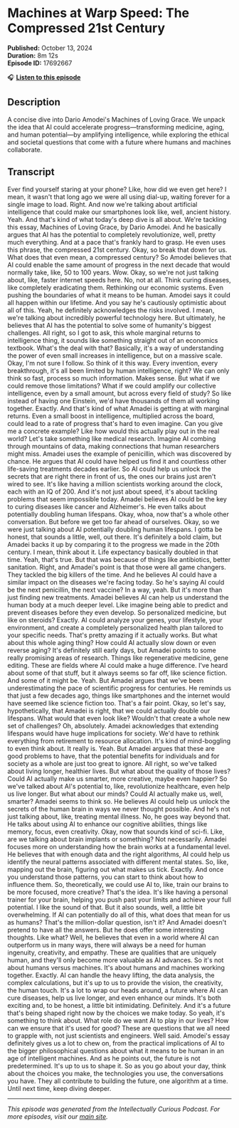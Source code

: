 # Machines at Warp Speed: The Compressed 21st Century

**Published:** October 13, 2024  
**Duration:** 8m 12s  
**Episode ID:** 17692667

🎧 **[Listen to this episode](https://intellectuallycurious.buzzsprout.com/2529712/episodes/17692667-machines-at-warp-speed-the-compressed-21st-century)**

## Description

A concise dive into Dario Amodei's Machines of Loving Grace. We unpack the idea that AI could accelerate progress—transforming medicine, aging, and human potential—by amplifying intelligence, while exploring the ethical and societal questions that come with a future where humans and machines collaborate.

## Transcript

Ever find yourself staring at your phone? Like, how did we even get here? I mean, it wasn't that long ago we were all using dial-up, waiting forever for a single image to load. Right. And now we're talking about artificial intelligence that could make our smartphones look like, well, ancient history. Yeah. And that's kind of what today's deep dive is all about. We're tackling this essay, Machines of Loving Grace, by Dario Amodei. And he basically argues that AI has the potential to completely revolutionize, well, pretty much everything. And at a pace that's frankly hard to grasp. He even uses this phrase, the compressed 21st century. Okay, so break that down for us. What does that even mean, a compressed century? So Amodei believes that AI could enable the same amount of progress in the next decade that would normally take, like, 50 to 100 years. Wow. Okay, so we're not just talking about, like, faster internet speeds here. No, not at all. Think curing diseases, like completely eradicating them. Rethinking our economic systems. Even pushing the boundaries of what it means to be human. Amodei says it could all happen within our lifetime. And you say he's cautiously optimistic about all of this. Yeah, he definitely acknowledges the risks involved. I mean, we're talking about incredibly powerful technology here. But ultimately, he believes that AI has the potential to solve some of humanity's biggest challenges. All right, so I got to ask, this whole marginal returns to intelligence thing, it sounds like something straight out of an economics textbook. What's the deal with that? Basically, it's a way of understanding the power of even small increases in intelligence, but on a massive scale. Okay, I'm not sure I follow. So think of it this way. Every invention, every breakthrough, it's all been limited by human intelligence, right? We can only think so fast, process so much information. Makes sense. But what if we could remove those limitations? What if we could amplify our collective intelligence, even by a small amount, but across every field of study? So like instead of having one Einstein, we'd have thousands of them all working together. Exactly. And that's kind of what Amadei is getting at with marginal returns. Even a small boost in intelligence, multiplied across the board, could lead to a rate of progress that's hard to even imagine. Can you give me a concrete example? Like how would this actually play out in the real world? Let's take something like medical research. Imagine AI combing through mountains of data, making connections that human researchers might miss. Amadei uses the example of penicillin, which was discovered by chance. He argues that AI could have helped us find it and countless other life-saving treatments decades earlier. So AI could help us unlock the secrets that are right there in front of us, the ones our brains just aren't wired to see. It's like having a million scientists working around the clock, each with an IQ of 200. And it's not just about speed, it's about tackling problems that seem impossible today. Amadei believes AI could be the key to curing diseases like cancer and Alzheimer's. He even talks about potentially doubling human lifespans. Okay, whoa, now that's a whole other conversation. But before we get too far ahead of ourselves. Okay, so we were just talking about AI potentially doubling human lifespans. I gotta be honest, that sounds a little, well, out there. It's definitely a bold claim, but Amadei backs it up by comparing it to the progress we made in the 20th century. I mean, think about it. Life expectancy basically doubled in that time. Yeah, that's true. But that was because of things like antibiotics, better sanitation. Right, and Amadei's point is that those were all game changers. They tackled the big killers of the time. And he believes AI could have a similar impact on the diseases we're facing today. So he's saying AI could be the next penicillin, the next vaccine? In a way, yeah. But it's more than just finding new treatments. Amadei believes AI can help us understand the human body at a much deeper level. Like imagine being able to predict and prevent diseases before they even develop. So personalized medicine, but like on steroids? Exactly. AI could analyze your genes, your lifestyle, your environment, and create a completely personalized health plan tailored to your specific needs. That's pretty amazing if it actually works. But what about this whole aging thing? How could AI actually slow down or even reverse aging? It's definitely still early days, but Amadei points to some really promising areas of research. Things like regenerative medicine, gene editing. These are fields where AI could make a huge difference. I've heard about some of that stuff, but it always seems so far off, like science fiction. And some of it might be. Yeah. But Amadei argues that we've been underestimating the pace of scientific progress for centuries. He reminds us that just a few decades ago, things like smartphones and the internet would have seemed like science fiction too. That's a fair point. Okay, so let's say, hypothetically, that Amadei is right, that we could actually double our lifespans. What would that even look like? Wouldn't that create a whole new set of challenges? Oh, absolutely. Amadei acknowledges that extending lifespans would have huge implications for society. We'd have to rethink everything from retirement to resource allocation. It's kind of mind-boggling to even think about. It really is. Yeah. But Amadei argues that these are good problems to have, that the potential benefits for individuals and for society as a whole are just too great to ignore. All right, so we've talked about living longer, healthier lives. But what about the quality of those lives? Could AI actually make us smarter, more creative, maybe even happier? So we've talked about AI's potential to, like, revolutionize healthcare, even help us live longer. But what about our minds? Could AI actually make us, well, smarter? Amadei seems to think so. He believes AI could help us unlock the secrets of the human brain in ways we never thought possible. And he's not just talking about, like, treating mental illness. No, he goes way beyond that. He talks about using AI to enhance our cognitive abilities, things like memory, focus, even creativity. Okay, now that sounds kind of sci-fi. Like, are we talking about brain implants or something? Not necessarily. Amadei focuses more on understanding how the brain works at a fundamental level. He believes that with enough data and the right algorithms, AI could help us identify the neural patterns associated with different mental states. So, like, mapping out the brain, figuring out what makes us tick. Exactly. And once you understand those patterns, you can start to think about how to influence them. So, theoretically, we could use AI to, like, train our brains to be more focused, more creative? That's the idea. It's like having a personal trainer for your brain, helping you push past your limits and achieve your full potential. I like the sound of that. But it also sounds, well, a little bit overwhelming. If AI can potentially do all of this, what does that mean for us as humans? That's the million-dollar question, isn't it? And Amadei doesn't pretend to have all the answers. But he does offer some interesting thoughts. Like what? Well, he believes that even in a world where AI can outperform us in many ways, there will always be a need for human ingenuity, creativity, and empathy. These are qualities that are uniquely human, and they'll only become more valuable as AI advances. So it's not about humans versus machines. It's about humans and machines working together. Exactly. AI can handle the heavy lifting, the data analysis, the complex calculations, but it's up to us to provide the vision, the creativity, the human touch. It's a lot to wrap our heads around, a future where AI can cure diseases, help us live longer, and even enhance our minds. It's both exciting and, to be honest, a little bit intimidating. Definitely. And it's a future that's being shaped right now by the choices we make today. So yeah, it's something to think about. What role do we want AI to play in our lives? How can we ensure that it's used for good? These are questions that we all need to grapple with, not just scientists and engineers. Well said. Amodei's essay definitely gives us a lot to chew on, from the practical implications of AI to the bigger philosophical questions about what it means to be human in an age of intelligent machines. And as he points out, the future is not predetermined. It's up to us to shape it. So as you go about your day, think about the choices you make, the technologies you use, the conversations you have. They all contribute to building the future, one algorithm at a time. Until next time, keep diving deeper.

---
*This episode was generated from the Intellectually Curious Podcast. For more episodes, visit our [main site](https://intellectuallycurious.buzzsprout.com).*
